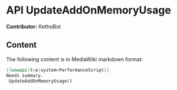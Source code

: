 # API UpdateAddOnMemoryUsage

**Contributor:** KethoBot

## Content

The following content is in MediaWiki markdown format:

```mediawiki
{{wowapi|t=a|system=PerformanceScript}}
Needs summary.
 UpdateAddOnMemoryUsage()
```